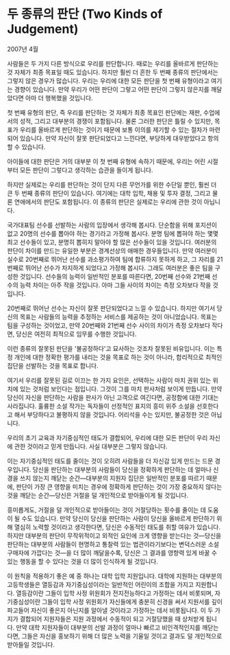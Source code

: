 # 두 종류의 판단 (Two Kinds of Judgement)

2007년 4월

사람들은 두 가지 다른 방식으로 우리를 판단합니다. 때로는 우리를 올바르게 판단하는 것 자체가 최종 목표일 때도 있습니다. 하지만 훨씬 더 흔한 두 번째 종류의 판단에서는 그렇지 않은 경우가 많습니다. 우리는 우리에 대한 모든 판단을 첫 번째 유형이라고 여기는 경향이 있습니다. 만약 우리가 어떤 판단이 그렇고 어떤 판단이 그렇지 않은지를 깨달았다면 아마 더 행복했을 것입니다.

첫 번째 유형의 판단, 즉 우리를 판단하는 것 자체가 최종 목표인 판단에는 재판, 수업에서의 성적, 그리고 대부분의 경쟁이 포함됩니다. 물론 그러한 판단은 틀릴 수 있지만, 목표가 우리를 올바르게 판단하는 것이기 때문에 보통 이의를 제기할 수 있는 절차가 마련되어 있습니다. 만약 자신이 잘못 판단되었다고 느낀다면, 부당하게 대우받았다고 항의할 수 있습니다.

아이들에 대한 판단은 거의 대부분 이 첫 번째 유형에 속하기 때문에, 우리는 어린 시절부터 모든 판단이 그렇다고 생각하는 습관을 들이게 됩니다.

하지만 실제로는 우리를 판단하는 것이 단지 다른 무언가를 위한 수단일 뿐인, 훨씬 더 큰 두 번째 종류의 판단이 있습니다. 여기에는 대학 입학, 채용 및 투자 결정, 그리고 물론 연애에서의 판단도 포함됩니다. 이 종류의 판단은 실제로는 우리에 관한 것이 아닙니다.

국가대표팀 선수를 선발하는 사람의 입장에서 생각해 봅시다. 단순함을 위해 포지션이 없고 20명의 선수를 뽑아야 하는 경기라고 가정해 봅시다. 분명 팀에 뽑혀야 하는 몇몇 최고 선수들이 있고, 분명히 뽑히지 말아야 할 많은 선수들이 있을 것입니다. 여러분의 판단이 차이를 만드는 유일한 부분은 경계선상의 애매한 경우들입니다. 만약 여러분이 실수로 20번째로 뛰어난 선수를 과소평가하여 팀에 합류하지 못하게 하고, 그 자리를 21번째로 뛰어난 선수가 차지하게 되었다고 가정해 봅시다. 그래도 여러분은 좋은 팀을 구성한 것입니다. 선수들의 능력이 일반적인 분포를 따른다면, 20번째 선수와 21번째 선수의 능력 차이는 아주 작을 것입니다. 아마 그들 사이의 차이는 측정 오차보다 작을 것입니다.

20번째로 뛰어난 선수는 자신이 잘못 판단되었다고 느낄 수 있습니다. 하지만 여기서 당신의 목표는 사람들의 능력을 추정하는 서비스를 제공하는 것이 아니었습니다. 목표는 팀을 구성하는 것이었고, 만약 20번째와 21번째 선수 사이의 차이가 측정 오차보다 작다면, 당신은 여전히 최적으로 임무를 수행한 것입니다.

이런 종류의 잘못된 판단을 '불공정하다'고 묘사하는 것조차 잘못된 비유입니다. 이는 특정 개인에 대한 정확한 평가를 내리는 것을 목표로 하는 것이 아니라, 합리적으로 최적인 집단을 선발하는 것을 목표로 합니다.

여기서 우리를 잘못된 길로 이끄는 한 가지 요인은, 선택하는 사람이 마치 권위 있는 위치에 있는 것처럼 보인다는 점입니다. 그것이 그를 마치 판사처럼 보이게 만듭니다. 만약 당신이 자신을 판단하는 사람을 판사가 아닌 고객으로 여긴다면, 공정함에 대한 기대는 사라집니다. 훌륭한 소설 작가는 독자들이 선정적인 표지의 흥미 위주 소설을 선호한다고 해서 부당하다고 불평하지 않을 것입니다. 어리석을 수는 있지만, 불공정한 것은 아닙니다.

우리의 초기 교육과 자기중심적인 태도가 결합되어, 우리에 대한 모든 판단이 우리 자신에 관한 것이라고 믿게 만듭니다. 사실 대부분은 그렇지 않습니다.

이는 자기중심적인 태도를 줄이는 것이 오히려 사람들을 더 자신감 있게 만드는 드문 경우입니다. 당신을 판단하는 대부분의 사람들이 당신을 정확하게 판단하는 데 얼마나 신경을 쓰지 않는지 깨닫는 순간—대부분의 지원자 집단은 일반적인 분포를 따르기 때문에, 판단이 가장 큰 영향을 미치는 경우에 정확하게 판단하는 것이 가장 중요하지 않다는 것을 깨닫는 순간—당신은 거절을 덜 개인적으로 받아들이게 될 것입니다.

흥미롭게도, 거절을 덜 개인적으로 받아들이는 것이 거절당하는 횟수를 줄이는 데 도움이 될 수도 있습니다. 만약 당신이 당신을 판단하는 사람이 당신을 올바르게 판단하기 위해 열심히 노력할 것이라고 생각한다면, 당신은 수동적인 태도를 취할 여유가 있습니다. 하지만 대부분의 판단이 무작위적이고 외적인 요인에 크게 영향을 받는다는 것—당신을 판단하는 대부분의 사람들이 현명하고 통찰력 있는 법관이라기보다는 변덕스러운 소설 구매자에 가깝다는 것—을 더 많이 깨달을수록, 당신은 그 결과를 영향력 있게 바꿀 수 있는 행동을 할 수 있다는 것을 더 많이 인식하게 될 것입니다.

이 원칙을 적용하기 좋은 예 중 하나는 대학 입학 지원입니다. 대학에 지원하는 대부분의 고등학생들은 열등감과 자기중심성이라는 일반적인 어린이의 조합을 가지고 지원합니다. 열등감이란 그들이 입학 사정 위원회가 전지전능하다고 가정하는 데서 비롯되며, 자기중심성이란 그들이 입학 사정 위원회가 자신들에게 충분히 신경을 써서 지원서를 깊이 파고들어 자신이 좋은지 아닌지를 알아낼 것이라고 가정하는 데서 비롯됩니다. 이 두 가지가 결합되어 지원자들은 지원 과정에서 수동적이 되고 거절당했을 때 상처받게 됩니다. 만약 대학 지원자들이 대부분의 선발 과정이 얼마나 빠르고 비인격적인지를 깨닫는다면, 그들은 자신을 홍보하기 위해 더 많은 노력을 기울일 것이고 결과도 덜 개인적으로 받아들일 것입니다.